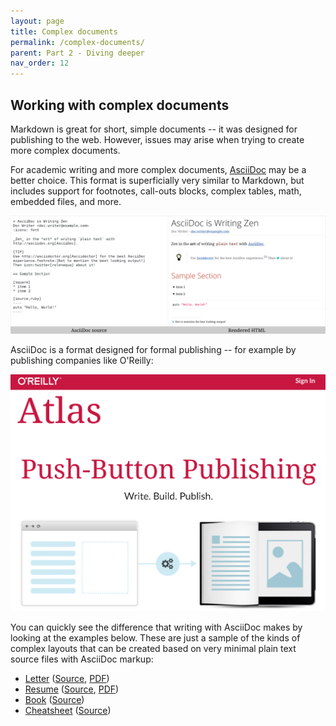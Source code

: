 ```yaml
---
layout: page
title: Complex documents
permalink: /complex-documents/
parent: Part 2 - Diving deeper
nav_order: 12
---
```


## Working with complex documents

Markdown is great for short, simple documents -- it was designed for publishing to the web. However, issues may arise when trying to create more complex documents.

For academic writing and more complex documents, [AsciiDoc](https://asciidoctor.org/) may be a better choice. This format is superficially very similar to Markdown, but includes support for footnotes, call-outs blocks, complex tables, math, embedded files, and more.

![](slides/images/asciidoc.png)

AsciiDoc is a format designed for formal publishing -- for example by publishing companies like O'Reilly:

![](slides/images/atlas.png)

You can quickly see the difference that writing with AsciiDoc makes by looking at the examples below. These are just a sample of the kinds of complex layouts that can be created based on very minimal plain text source files with AsciiDoc markup:

* [Letter](https://dohliam.github.io/asciidoctor-skins/docstyles/letter/) ([Source](https://raw.githubusercontent.com/dohliam/asciidoctor-skins/docstyles-testing/docstyles/letter/letter.adoc), [PDF](https://raw.githubusercontent.com/Mogztter/asciidoctor-web-pdf/master/examples/letter/letter.pdf))
* [Resume](https://dohliam.github.io/asciidoctor-skins/docstyles/resume/) ([Source](https://raw.githubusercontent.com/dohliam/asciidoctor-skins/docstyles-testing/docstyles/resume/resume.adoc), [PDF](https://raw.githubusercontent.com/Mogztter/asciidoctor-web-pdf/master/examples/resume/resume.pdf))
* [Book](https://raw.githubusercontent.com/Mogztter/asciidoctor-web-pdf/master/examples/book/book.pdf) ([Source](https://raw.githubusercontent.com/Mogztter/asciidoctor-web-pdf/master/examples/book/chapter_1.adoc))
* [Cheatsheet](https://raw.githubusercontent.com/Mogztter/asciidoctor-web-pdf/master/examples/cheat-sheet/maven-security-cheat-sheet.pdf) ([Source](https://raw.githubusercontent.com/Mogztter/asciidoctor-web-pdf/master/examples/cheat-sheet/maven-security-cheat-sheet.adoc))
